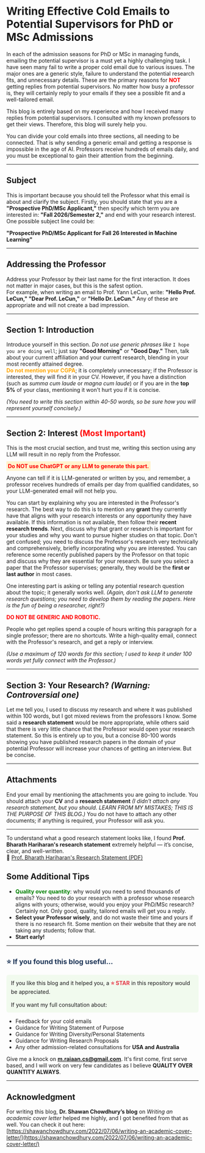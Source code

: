 # Writing Effective Cold Emails to Potential Supervisors for PhD or MSc Admissions

In each of the admission seasons for PhD or MSc in managing funds, emailing the potential supervisor is a must yet a highly challenging task. I have seen many fail to write a proper cold email due to various issues. The major ones are a generic style, failure to understand the potential research fits, and unnecessary details. These are the primary reasons for <strong style="color:red;">NOT</strong> getting replies from potential supervisors. No matter how busy a professor is, they will certainly reply to your emails if they see a possible fit and a well-tailored email.

This blog is entirely based on my experience and how I received many replies from potential supervisors. I consulted with my known professors to get their views. Therefore, this blog will surely help you.

You can divide your cold emails into three sections, all needing to be connected. That is why sending a generic email and getting a response is impossible in the age of AI. Professors receive hundreds of emails daily, and you must be exceptional to gain their attention from the beginning.

---

## Subject

This is important because you should tell the Professor what this email is about and clarify the subject. Firstly, you should state that you are a <strong>"Prospective PhD/MSc Applicant,"</strong> then specify which term you are interested in: <strong>"Fall 2026/Semester 2,"</strong> and end with your research interest. One possible subject line could be:

<strong>"Prospective PhD/MSc Applicant for Fall 26 Interested in Machine Learning"</strong>

---

## Addressing the Professor

Address your Professor by their last name for the first interaction. It does not matter in major cases, but this is the safest option.  
For example, when writing an email to Prof. Yann LeCun, write: <strong>"Hello Prof. LeCun," "Dear Prof. LeCun,"</strong> or <strong>"Hello Dr. LeCun."</strong> Any of these are appropriate and will not create a bad impression.

---

## Section 1: Introduction

Introduce yourself in this section. <em>Do not use generic phrases like</em> <code>I hope you are doing well</code>; just say <strong>"Good Morning"</strong> or <strong>"Good Day."</strong> Then, talk about your current affiliation and your current research, blending in your most recently attained degree.  
<strong style="color:orange;">Do not mention your CGPA</strong>; it is completely unnecessary; if the Professor is interested, they will find it in your CV. However, if you have a distinction (such as <em>summa cum laude</em> or <em>magna cum laude</em>) or if you are in the <strong>top 5%</strong> of your class, mentioning it won't hurt you if it is concise.

<em>(You need to write this section within 40-50 words, so be sure how you will represent yourself concisely.)</em>

---

## Section 2: Interest <span style="color:red;">(Most Important)</span>

This is the most crucial section, and trust me, writing this section using any LLM will result in no reply from the Professor.

<p><strong style="color:red; background-color: #fff3cd; padding: 4px;">Do NOT use ChatGPT or any LLM to generate this part.</strong></p>

Anyone can tell if it is LLM-generated or written by you, and remember, a professor receives hundreds of emails per day from qualified candidates, so your LLM-generated email will not help you.

You can start by explaining why you are interested in the Professor's research. The best way to do this is to mention any <strong>grant</strong> they currently have that aligns with your research interests or any opportunity they have available. If this information is not available, then follow their <strong>recent research trends</strong>.  Next, discuss why that grant or research is important for your studies and why you want to pursue higher studies on that topic. Don't get confused; you need to discuss the Professor's research very technically and comprehensively, briefly incorporating why you are interested. You can reference some recently published papers by the Professor on that topic and discuss why they are essential for your research. Be sure you select a paper that the Professor supervises; generally, they would be the <strong>first or last author</strong> in most cases.

One interesting part is asking or telling any potential research question about the topic; it generally works well. <em>(Again, don't ask LLM to generate research questions; you need to develop them by reading the papers. Here is the fun of being a researcher, right?)</em>

<p><strong style="color:red;">DO NOT BE GENERIC AND ROBOTIC.</strong></p>  
People who get replies spend a couple of hours writing this paragraph for a single professor; there are no shortcuts. Write a high-quality email, connect with the Professor's research, and get a reply or interview.

<em>(Use a maximum of 120 words for this section; I used to keep it under 100 words yet fully connect with the Professor.)</em>

---

## Section 3: Your Research? <em>(Warning: Controversial one)</em>

Let me tell you, I used to discuss my research and where it was published within 100 words, but I got mixed reviews from the professors I know. Some said a <strong>research statement</strong> would be more appropriate, while others said that there is very little chance that the Professor would open your research statement. So this is entirely up to you, but a concise 80-100 words showing you have published research papers in the domain of your potential Professor will increase your chances of getting an interview. But be concise.

---

## Attachments

End your email by mentioning the attachments you are going to include. You should attach your <strong>CV</strong> and a <strong>research statement</strong> <em>(I didn't attach any research statement, but you should. LEARN FROM MY MISTAKES; THIS IS THE PURPOSE OF THIS BLOG.)</em> You do not have to attach any other documents; if anything is required, your Professor will ask you.


---
To understand what a good research statement looks like, I found **Prof. Bharath Hariharan's research statement** extremely helpful — it’s concise, clear, and well-written.  
📄 [Prof. Bharath Hariharan's Research Statement (PDF)](https://www.cs.cornell.edu/~bharathh/researchstatement.pdf) 

## Some Additional Tips

- <strong style="color:green;">Quality over quantity</strong>: why would you need to send thousands of emails? You need to do your research with a professor whose research aligns with yours; otherwise, would you enjoy your PhD/MSc research? Certainly not. Only good, quality, tailored emails will get you a reply.
- <strong>Select your Professor wisely</strong>, and do not waste their time and yours if there is no research fit. Some mention on their website that they are not taking any students; follow that.
- <strong>Start early!</strong>

---

## <span style="color:#1d3557; font-size:18px;">⭐ If you found this blog useful...</span>

<p style="background-color:#f1faee; padding:12px; border-radius:6px;">
If you like this blog and it helped you, a <strong style="color:#e63946;">⭐ STAR</strong> in this repository would be appreciated.<br><br>
If you want my full consultation about:
<ul>
  <li>Feedback for your cold emails</li>
  <li>Guidance for Writing Statement of Purpose</li>
  <li>Guidance for Writing Diversity/Personal Statements</li>
  <li>Guidance for Writing Research Proposals</li>
  <li>Any other admission-related consultations for <strong>USA and Australia</strong></li>
</ul>
Give me a knock on <a href="mailto:m.raiaan.cs@gmail.com"><strong>m.raiaan.cs@gmail.com</strong></a>.  
It's first come, first serve based, and I will work on very few candidates as I believe <strong>QUALITY OVER QUANTITY ALWAYS</strong>.
</p>

---

## Acknowledgment

For writing this blog, <strong>Dr. Shawan Chowdhury’s blog</strong> on <em>Writing an academic cover letter</em> helped me highly, and I got benefited from that as well. You can check it out here: [https://shawanchowdhury.com/2022/07/06/writing-an-academic-cover-letter/](https://shawanchowdhury.com/2022/07/06/writing-an-academic-cover-letter/)
